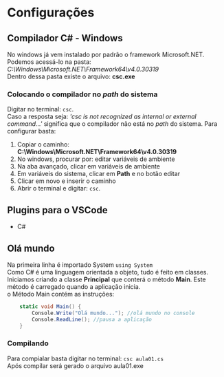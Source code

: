 # Configurações 

## Compilador C# - Windows
No windows já vem instalado por padrão o framework Microsoft.NET. Podemos acessá-lo na pasta: *C:\Windows\Microsoft.NET\Framework64\v4.0.30319*  
Dentro dessa pasta existe o arquivo: **csc.exe**

### Colocando o compilador no *path* do sistema
Digitar no terminal: `csc`.   
Caso a resposta seja: *'csc is not recognized as internal or external command...'* significa que o compilador não está no *path* do sistema. Para configurar basta:  
01. Copiar o caminho: **C:\Windows\Microsoft.NET\Framework64\v4.0.30319**
02. No windows, procurar por: editar variáveis de ambiente
03. Na aba avançado, clicar em variáveis de ambiente
04. Em variáveis do sistema, clicar em **Path** e no botão editar
05. Clicar em novo e inserir o caminho
06. Abrir o terminal e digitar: `csc`.

## Plugins para o VSCode
* C#

## Olá mundo
Na primeira linha é importado System `using System`   
Como C# é uma linguagem orientada a objeto, tudo é feito em classes.   
Iniciamos criando a classe **Principal** que conterá o método **Main**. Este método é carregado quando a aplicação inicia.   
o Método Main contém as instruções:   
```cs
    static void Main() {
        Console.Write("Olá mundo..."); //olá mundo no console
        Console.ReadLine(); //pausa a aplicação
    }
```

### Compilando
Para compialar basta digitar no terminal: `csc aula01.cs`   
Após compilar será gerado o arquivo aula01.exe
